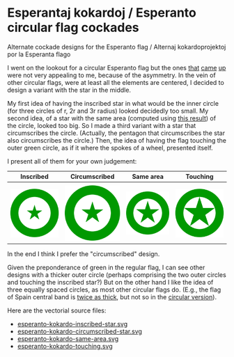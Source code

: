 # Esperantaj kokardoj / Esperanto circular flag cockades
Alternate cockade designs for the Esperanto flag / Alternaj kokardoprojektoj por la Esperanta flago

I went on the lookout for a circular Esperanto flag but the ones [that](https://www.pinterest.com/pin/329396160233067907/) [came](https://www.pngegg.com/en/png-scsss) [up](https://www.zazzle.ca/esperanto_quality_flag_circle_2_inch_round_button-145204474472426086) were not very appealing to me, because of the asymmetry. In the vein of other circular flags, were at least all the elements are centered, I decided to design a variant with the star in the middle.

My first idea of having the inscribed star in what would be the inner circle (for three circles of r, 2r and 3r radius) looked decidedly too small. My second idea, of a star with the same area (computed using [this result](https://math.stackexchange.com/questions/753290/area-of-a-five-pointed-star)) of the circle, looked too big. So I made a third variant with a star that circumscribes the circle. (Actually, the pentagon that circumscribes the star also circumscribes the circle.) Then, the idea of having the flag touching the outer green circle, as if it where the spokes of a wheel, presented itself.

I present all of them for your own judgement:

<center>

Inscribed | Circumscribed | Same area | Touching
--- | --- | --- | ---
 | |
<img src="esperanto-kokardo-inscribed-star.png" width="150"/> | <img src="esperanto-kokardo-circumscribed-star.png" width="150"/> | <img src="esperanto-kokardo-same-area.png" width="150"/> | <img src="esperanto-kokardo-touching.png" width="150"/>

</center>

In the end I think I prefer the "circumscribed" design.

Given the preponderance of green in the regular flag, I can see other designs with a thicker outer circle (perhaps comprising the two outer circles and touching the inscribed star?) But on the other hand I like the idea of three equally spaced circles, as most other circular flags do. (E.g., the flag of Spain central band is [twice as thick](https://en.wikipedia.org/wiki/Flag_of_Spain), but not so in the [circular version](https://en.wikipedia.org/wiki/Cockade_of_Spain)).

Here are the vectorial source files:

- [esperanto-kokardo-inscribed-star.svg](esperanto-kokardo-inscribed-star.svg)
- [esperanto-kokardo-circumscribed-star.svg](esperanto-kokardo-circumscribed-star.svg)
- [esperanto-kokardo-same-area.svg](esperanto-kokardo-same-area.svg)
- [esperanto-kokardo-touching.svg](esperanto-kokardo-touching.svg)
